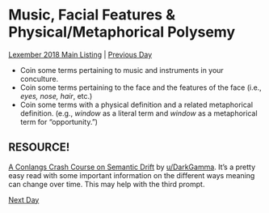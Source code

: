 # Music, Facial Features & Physical/Metaphorical Polysemy
[Lexember 2018 Main Listing](_prompts/r-conlangs/lexember/2018/toc_lex18.md) | [Previous Day](_prompts/r-conlangs/lexember/2018/prompts/w4/25.md)

+ Coin some terms pertaining to music and instruments in your conculture.
+ Coin some terms pertaining to the face and the features of the face (i.e., _eyes, nose, hair_, etc.)
+ Coin some terms with a physical definition and a related metaphorical definition. (e.g., _window_ as a literal term and _window_ as a metaphorical term for “opportunity.”)

## RESOURCE!

[A Conlangs Crash Course on Semantic Drift](https://redd.it/47yxp1) by [u/DarkGamma](https://www.reddit.com/u/DarkGamma/). It’s a pretty easy read with some important information on the different ways meaning can change over time. This may help with the third prompt.

[Next Day](_prompts/r-conlangs/lexember/2018/prompts/w4/27.md)
